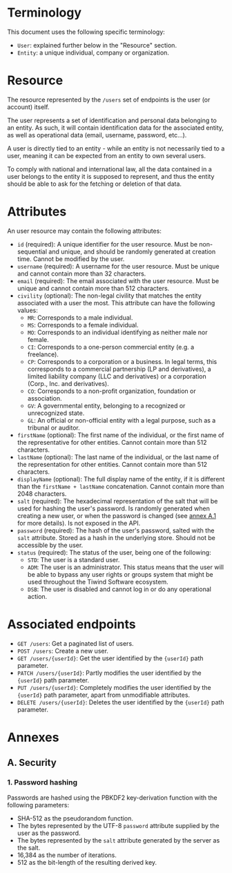 # Terminology

This document uses the following specific terminology:
* `User`: explained further below in the "Resource" section.
* `Entity`: a unique individual, company or organization.

# Resource

The resource represented by the `/users` set of endpoints is the user (or account) itself.

The user represents a set of identification and personal data belonging to an entity. As such, it will contain
identification data for the associated entity, as well as operational data (email, username, password, etc...).

A user is directly tied to an entity - while an entity is not necessarily tied to a user, meaning it can be expected
from an entity to own several users.

To comply with national and international law, all the data contained in a user belongs to the entity it is supposed to
represent, and thus the entity should be able to ask for the fetching or deletion of that data.

# Attributes

An user resource may contain the following attributes:
* `id` (required): A unique identifier for the user resource. Must be non-sequential and unique, and should be randomly
generated at creation time. Cannot be modified by the user.
* `username` (required): A username for the user resource. Must be unique and cannot contain more than 32 characters.
* `email` (required): The email associated with the user resource. Must be unique and cannot contain more than
512 characters.
* `civility` (optional): The non-legal civility that matches the entity associated with a user the most. This attribute
can have the following values:
  * `MR`: Corresponds to a male individual.
  * `MS`: Corresponds to a female individual.
  * `MO`: Corresponds to an individual identifying as neither male nor female.
  * `CI`: Corresponds to a one-person commercial entity (e.g. a freelance).
  * `CP`: Corresponds to a corporation or a business. In legal terms, this corresponds to a commercial partnership
(LP and derivatives), a limited liability company (LLC and derivatives) or a corporation (Corp., Inc. and derivatives).
  * `CO`: Corresponds to a non-profit organization, foundation or association.
  * `GV`: A governmental entity, belonging to a recognized or unrecognized state.
  * `GL`: An official or non-official entity with a legal purpose, such as a tribunal or auditor.
* `firstName` (optional): The first name of the individual, or the first name of the representative for other entities.
Cannot contain more than 512 characters.
* `lastName` (optional): The last name of the individual, or the last name of the representation for other entities.
Cannot contain more than 512 characters.
* `displayName` (optional): The full display name of the entity, if it is different than the `firstName + lastName`
concatenation. Cannot contain more than 2048 characters.
* `salt` (required): The hexadecimal representation of the salt that will be used for hashing the user's password.
Is randomly generated when creating a new user, or when the password is changed (see [annex A.1](#1.-Password-hashing)
for more details). Is not exposed in the API.
* `password` (required): The hash of the user's password, salted with the `salt` attribute. Stored as a hash in the
underlying store. Should not be accessible by the user.
* `status` (required): The status of the user, being one of the following:
  * `STD`: The user is a standard user.
  * `ADM`: The user is an administrator. This status means that the user will be able to bypass any user rights or
  groups system that might be used throughout the Tiwind Software ecosystem.
  * `DSB`: The user is disabled and cannot log in or do any operational action.

# Associated endpoints

- `GET /users`: Get a paginated list of users.
- `POST /users`: Create a new user.
- `GET /users/{userId}`: Get the user identified by the `{userId}` path parameter.
- `PATCH /users/{userId}`: Partly modifies the user identified by the `{userId}` path parameter.
- `PUT /users/{userId}`: Completely modifies the user identified by the `{userId}` path parameter, apart from
unmodifiable attributes.
- `DELETE /users/{userId}`: Deletes the user identified by the `{userId}` path parameter.

# Annexes

## A. Security

### 1. Password hashing

Passwords are hashed using the PBKDF2 key-derivation function with the following parameters:
- SHA-512 as the pseudorandom function.
- The bytes represented by the UTF-8 `password` attribute supplied by the user as the password.
- The bytes represented by the `salt` attribute generated by the server as the salt.
- 16,384 as the number of iterations.
- 512 as the bit-length of the resulting derived key.